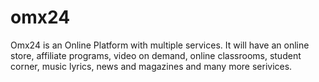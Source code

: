 # omx24
Omx24 is an Online Platform with multiple services. It will have an online store, affiliate programs, video on demand, online classrooms, student corner, music lyrics, news and magazines and many more serivices.
